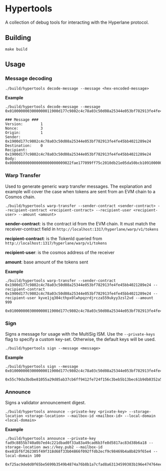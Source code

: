 # Hypertools

A collection of debug tools for interacting with the Hyperlane protocol.

## Building

```shell
make build 
```

## Usage

### Message decoding

```shell
./build/hypertools decode-message --message <hex-encoded-message>
```

**Example**

```shell
./build/hypertools decode-message --message 0x0100000003000000011900d177c9802c4c78a03c50d08a25344e053bf782913fe4fe45bb4021289e24000000001900d177c9802c4c78a03c50d08a25344e053bf782913fe4fe45bb4021289e240000000000000000000000009022fae177099ff75c2010db21e05da50bcb109100000000000000000000000000000000000000000000000000000000000003e7
```
```text
### Message ###
Version:        1
Nonce:          3
Origin:         1
Sender:         0x1900d177c9802c4c78a03c50d08a25344e053bf782913fe4fe45bb4021289e24
Destination:    0
Recipient:      0x1900d177c9802c4c78a03c50d08a25344e053bf782913fe4fe45bb4021289e24
Body:           0x0000000000000000000000009022fae177099ff75c2010db21e05da50bcb109100000000000000000000000000000000000000000000000000000000000003e7
```

### Warp Transfer

Used to generate generic warp transfer messages. The explanation and example
will cover the case when tokens are sent from an EVM chain to a Cosmos chain.

```shell
./build/hypertools warp-transfer --sender-contract <sender-contract> --recipient-contract <recipient-contract> --recipient-user <recipient-user> --amount <amount>
```

**sender-contract**: is the contract id from the EVM chain. It must match the receiver-contract field in `http://localhost:1317/hyperlane/warp/v1/tokens`

**recipient-contract**: is the TokenId queried from `http://localhost:1317/hyperlane/warp/v1/tokens` 

**recipient-user**: is the cosmos address of the receiver

**amount**: base amount of the tokens sent

**Example**

```shell
./build/hypertools warp-transfer --sender-contract 0x1900d177c9802c4c78a03c50d08a25344e053bf782913fe4fe45bb4021289e24 --recipient-contract 0x1900d177c9802c4c78a03c50d08a25344e053bf782913fe4fe45bb4021289e24 --recipient-user kyve1jq304cthpx0lwhpqzrdjrcza559ukyy3zsl2vd --amount 999
```
```text
0x0100000003000000011900d177c9802c4c78a03c50d08a25344e053bf782913fe4fe45bb4021289e24000000001900d177c9802c4c78a03c50d08a25344e053bf782913fe4fe45bb4021289e240000000000000000000000009022fae177099ff75c2010db21e05da50bcb109100000000000000000000000000000000000000000000000000000000000003e7
```

### Sign

Signs a message for usage with the MultiSig ISM. Use the `--private-keys` flag to
specify a custom key-set. Otherwise, the default keys will be used.

```shell
./build/hypertools sign --message <message>
```

**Example**
```shell
./build/hypertools sign --message 0x0100000003000000011900d177c9802c4c78a03c50d08a25344e053bf782913fe4fe45bb4021289e24000000001900d177c9802c4c78a03c50d08a25344e053bf782913fe4fe45bb4021289e240000000000000000000000009022fae177099ff75c2010db21e05da50bcb109100000000000000000000000000000000000000000000000000000000000003e7
```
```text
0x55c70da3bdbe81055a29d85ab37cb6ff9412fe724f156c3beb5b13bec61b9db0352a5b5323ee2cc651e0da0d87cec1773a43f809743e851ea8f990965aada50b0052510886cd24b7f3938e9ecd83322dd6b40a4dbf1474d583f8d46aafd876a5c77605740dc5ae0f1ddacbfcf43b47e43c05b5a5505c33112639a8da0e9038f40701a13bc383dc7a7d94b9d7998c42c2fcdd5da4a4ef1063176b9d371775278502bd322abfec0ba5d9454c549912837a877d4b785fdc2de83eddd80ac33b9643681b00
```


### Announce

Signs a validator announcement digest.

```shell
./build/hypertools announce --private-key <private-key> --storage-location <storage-location> --mailbox-id <mailbox-id> --local-domain <local-domain>
```

**Example**
```shell
./build/hypertools announce --private-key fad9c8855b740a0b7ed4c221dbad0f33a83a49cad6b3fe8d5817ac83d38b6a18 --storage-location aws://key.pub2 --mailbox-id 0xe81bf6f262305f49f318d68f33b04866f092ffdb2ecf9c98469b4a8b829f65e4 --local-domain 100
```

```text
0xf25ac9de0d0f65be5699b3549b4874a76b8b1a7cfad8a63134599303b196e474764ee5468679ef08dffeb764bf02ea463f2d93da965f415ddb91fbcb342948a301
```